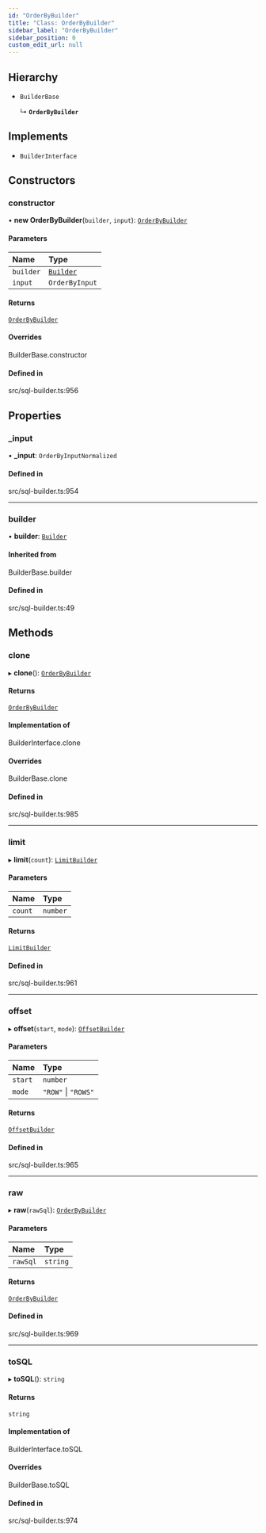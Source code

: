 ```yaml
---
id: "OrderByBuilder"
title: "Class: OrderByBuilder"
sidebar_label: "OrderByBuilder"
sidebar_position: 0
custom_edit_url: null
---
```


## Hierarchy

- `BuilderBase`

  ↳ **`OrderByBuilder`**

## Implements

- `BuilderInterface`

## Constructors

### constructor

• **new OrderByBuilder**(`builder`, `input`): [`OrderByBuilder`](OrderByBuilder.md)

#### Parameters

| Name | Type |
| :------ | :------ |
| `builder` | [`Builder`](Builder.md) |
| `input` | `OrderByInput` |

#### Returns

[`OrderByBuilder`](OrderByBuilder.md)

#### Overrides

BuilderBase.constructor

#### Defined in

src/sql-builder.ts:956

## Properties

### \_input

• **\_input**: `OrderByInputNormalized`

#### Defined in

src/sql-builder.ts:954

___

### builder

• **builder**: [`Builder`](Builder.md)

#### Inherited from

BuilderBase.builder

#### Defined in

src/sql-builder.ts:49

## Methods

### clone

▸ **clone**(): [`OrderByBuilder`](OrderByBuilder.md)

#### Returns

[`OrderByBuilder`](OrderByBuilder.md)

#### Implementation of

BuilderInterface.clone

#### Overrides

BuilderBase.clone

#### Defined in

src/sql-builder.ts:985

___

### limit

▸ **limit**(`count`): [`LimitBuilder`](LimitBuilder.md)

#### Parameters

| Name | Type |
| :------ | :------ |
| `count` | `number` |

#### Returns

[`LimitBuilder`](LimitBuilder.md)

#### Defined in

src/sql-builder.ts:961

___

### offset

▸ **offset**(`start`, `mode`): [`OffsetBuilder`](OffsetBuilder.md)

#### Parameters

| Name | Type |
| :------ | :------ |
| `start` | `number` |
| `mode` | ``"ROW"`` \| ``"ROWS"`` |

#### Returns

[`OffsetBuilder`](OffsetBuilder.md)

#### Defined in

src/sql-builder.ts:965

___

### raw

▸ **raw**(`rawSql`): [`OrderByBuilder`](OrderByBuilder.md)

#### Parameters

| Name | Type |
| :------ | :------ |
| `rawSql` | `string` |

#### Returns

[`OrderByBuilder`](OrderByBuilder.md)

#### Defined in

src/sql-builder.ts:969

___

### toSQL

▸ **toSQL**(): `string`

#### Returns

`string`

#### Implementation of

BuilderInterface.toSQL

#### Overrides

BuilderBase.toSQL

#### Defined in

src/sql-builder.ts:974
